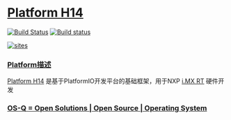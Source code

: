 # [Platform H14](https://github.com/OS-Q/H14)
[![Build Status](https://travis-ci.com/OS-Q/H14.svg?branch=master)](https://travis-ci.com/OS-Q/H14)
[![Build status](https://ci.appveyor.com/api/projects/status/8ro1qlqcv7ash1aq?svg=true)](https://ci.appveyor.com/project/Qitas/H14)

[![sites](http://182.61.61.133/link/resources/OSQ.png)](http://www.OS-Q.com)

### [Platform描述](https://github.com/OS-Q/H14/wiki) 

[Platform H14](https://github.com/OS-Q/H14) 是基于PlatformIO开发平台的基础框架，用于NXP [i.MX RT](https://www.nxp.com.cn/products/processors-and-microcontrollers/arm-processors/i-mx-applications-processors:IMX_HOME) 硬件开发

### [OS-Q = Open Solutions | Open Source |  Operating System ](http://www.OS-Q.com/H14)
